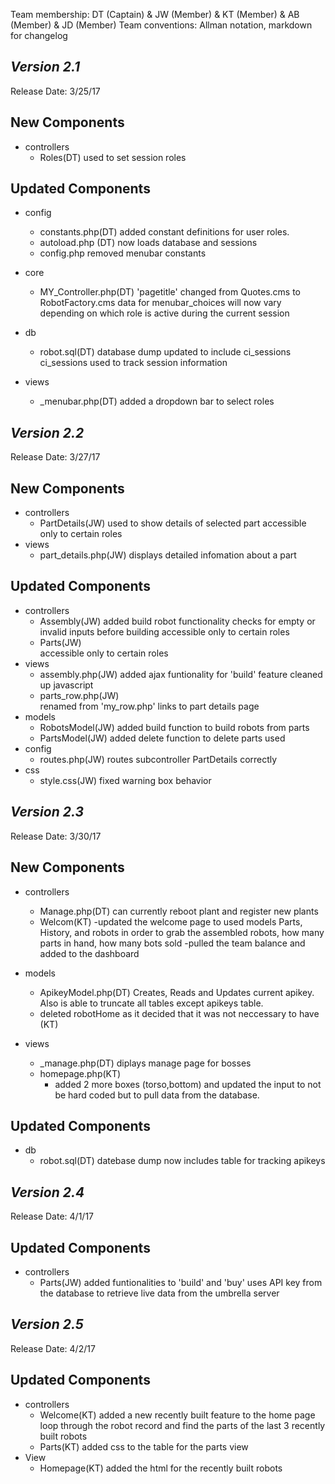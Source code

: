 Team membership:  DT (Captain) & JW (Member) & KT (Member) & AB (Member) & JD (Member)
Team conventions: Allman notation, markdown for changelog  

## *Version 2.1*

Release Date: 3/25/17

## New Components
- controllers
    - Roles(DT)
        used to set session roles

## Updated Components


- config
    - constants.php(DT)
        added constant definitions for user roles.
    - autoload.php (DT)
        now loads database and sessions
    - config.php
        removed menubar constants

- core
    - MY_Controller.php(DT)
        'pagetitle' changed from Quotes.cms to RobotFactory.cms
        data for menubar_choices will now vary depending on which role is active during the current session

- db
    - robot.sql(DT)
        database dump updated to include ci_sessions
        ci_sessions used to track session information

- views
    - _menubar.php(DT)
        added a dropdown bar to select roles

## *Version 2.2*

Release Date: 3/27/17

## New Components
- controllers
    - PartDetails(JW)
        used to show details of selected part
        accessible only to certain roles
- views
    - part_details.php(JW)
        displays detailed infomation about a part

## Updated Components
- controllers
    - Assembly(JW)
        added build robot functionality
        checks for empty or invalid inputs before building
        accessible only to certain roles        
    - Parts(JW)        
        accessible only to certain roles
- views
    - assembly.php(JW)
        added ajax funtionality for 'build' feature
        cleaned up javascript
    - parts_row.php(JW)            
        renamed from 'my_row.php'
        links to part details page
- models
    - RobotsModel(JW)
        added build function to build robots from parts
    - PartsModel(JW)
        added delete function to delete parts used
- config
    - routes.php(JW)
        routes subcontroller PartDetails correctly
- css
    - style.css(JW)
        fixed warning box behavior

## *Version 2.3*

Release Date: 3/30/17

## New Components
- controllers
    - Manage.php(DT)
        can currently reboot plant and register new plants
    - Welcom(KT)
        -updated the welcome page to used models Parts, History, and robots
        in order to grab the assembled robots, how many parts in hand, how many bots sold
        -pulled the team balance and added to the dashboard      

- models
    - ApikeyModel.php(DT)
        Creates, Reads and Updates current apikey. Also is able to truncate
        all tables except apikeys table.
    - deleted robotHome as it decided that it was not neccessary to have (KT)
- views
    - _manage.php(DT)
        diplays manage page for bosses
    - homepage.php(KT)
        - added 2 more boxes (torso,bottom) and updated the input to not be hard coded but
        to pull data from the database.


## Updated Components
- db
    - robot.sql(DT)
        datebase dump now includes table for tracking apikeys

## *Version 2.4*

Release Date: 4/1/17

## Updated Components
- controllers
    - Parts(JW)
        added funtionalities to 'build' and 'buy'
        uses API key from the database to retrieve live data from the umbrella server

## *Version 2.5*

Release Date: 4/2/17

## Updated Components
- controllers
    - Welcome(KT)
        added a new recently built feature to the home page 
        loop through the robot record and find the parts of the last 3 recently built robots
    - Parts(KT)
        added css to the table for the parts view
- View
    - Homepage(KT)
        added the html for the recently built robots




